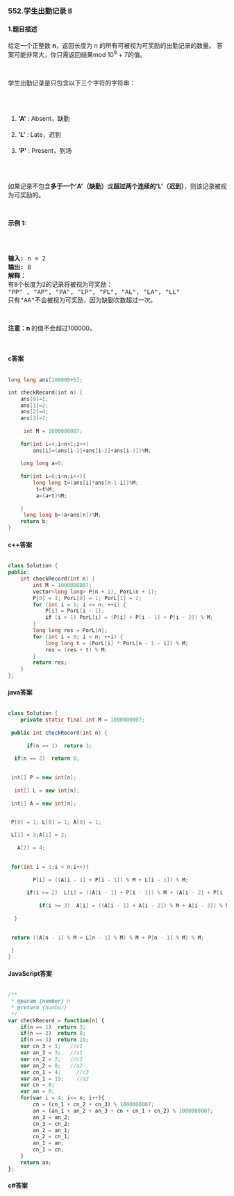 ### 552.学生出勤记录 II

#### 1.题目描述

<p>给定一个正整数&nbsp;<strong>n</strong>，返回长度为 n 的所有可被视为可奖励的出勤记录的数量。 答案可能非常大，你只需返回结果mod 10<sup>9</sup> + 7的值。</p><br/><p>学生出勤记录是只包含以下三个字符的字符串：</p><br/><ol><br/>	<li><strong>&#39;A&#39;</strong> : Absent，缺勤</li><br/>	<li><strong>&#39;L&#39;</strong> : Late，迟到</li><br/>	<li><strong>&#39;P&#39;</strong> : Present，到场</li><br/></ol><br/><p>如果记录不包含<strong>多于一个&#39;A&#39;（缺勤）</strong>或<strong>超过两个连续的&#39;L&#39;（迟到）</strong>，则该记录被视为可奖励的。</p><br/><p><strong>示例 1:</strong></p><br/><pre><br/><strong>输入:</strong> n = 2<br/><strong>输出:</strong> 8 <strong><br/>解释：</strong><br/>有8个长度为2的记录将被视为可奖励：<br/>&quot;PP&quot; , &quot;AP&quot;, &quot;PA&quot;, &quot;LP&quot;, &quot;PL&quot;, &quot;AL&quot;, &quot;LA&quot;, &quot;LL&quot;<br/>只有&quot;AA&quot;不会被视为可奖励，因为缺勤次数超过一次。</pre><br/><p><strong>注意：n </strong>的值不会超过100000。</p><br/>

#### c答案

```c

long long ans[100000+5];

int checkRecord(int n) {
    ans[0]=1;
    ans[1]=2;
    ans[2]=4;
    ans[3]=7;
    
     int M = 1000000007;
    
    for(int i=4;i<n+1;i++)
        ans[i]=(ans[i-1]+ans[i-2]+ans[i-3])%M;
    
    long long a=0;
    
    for(int i=0;i<n;i++){
        long long t=(ans[i]*ans[n-1-i])%M;
         t=t%M;
         a=(a+t)%M;
        
    }
     long long b=(a+ans[n])%M;
    return b;
}

```

#### c++答案

```c++

class Solution {
public:
    int checkRecord(int n) {
        int M = 1000000007;
        vector<long long> P(n + 1), PorL(n + 1);
        P[0] = 1; PorL[0] = 1; PorL[1] = 2;
        for (int i = 1; i <= n; ++i) {
            P[i] = PorL[i - 1];
            if (i > 1) PorL[i] = (P[i] + P[i - 1] + P[i - 2]) % M;
        }
        long long res = PorL[n];
        for (int i = 0; i < n; ++i) {
            long long t = (PorL[i] * PorL[n - 1 - i]) % M;
            res = (res + t) % M;
        }
        return res;
    }
};

```

#### java答案

```java

class Solution {
    private static final int M = 1000000007;
   
 public int checkRecord(int n) {
  
      if(n == 1)  return 3;
      
  if(n == 2)  return 8;

       
 int[] P = new int[n];
      
  int[] L = new int[n];
       
 int[] A = new int[n];

       
 P[0] = 1; L[0] = 1; A[0] = 1;

 L[1] = 3;A[1] = 2;
     
   A[2] = 4;

       
 for(int i = 1;i < n;i++){
    
        P[i] = ((A[i - 1] + P[i - 1]) % M + L[i - 1]) % M;
      
      if(i >= 2)  L[i] = ((A[i - 1] + P[i - 1]) % M + (A[i - 2] + P[i - 2]) % M) % M;
  
          if(i >= 3)  A[i] = ((A[i - 1] + A[i - 2]) % M + A[i - 3]) % M;
      
  }

       
 return ((A[n - 1] % M + L[n - 1] % M) % M + P[n - 1] % M) % M;
   
 }
}

```

#### JavaScript答案

```javascript

/**
 * @param {number} n
 * @return {number}
 */
var checkRecord = function(n) {
    if(n == 1)  return 3;
    if(n == 2)  return 8;
    if(n == 3)  return 19;
    var cn_3 = 1;   //c1
    var an_3 = 3;   //a1
    var cn_2 = 2;   //c2
    var an_2 = 8;   //a2
    var cn_1 = 4;     //c3
    var an_1 = 19;    //a3
    var cn = 0;
    var an = 0;
    for(var i = 4; i<= n; i++){
        cn = (cn_1 + cn_2 + cn_3) % 1000000007;
        an = (an_1 + an_2 + an_3 + cn + cn_1 + cn_2) % 1000000007;
        an_3 = an_2;
        cn_3 = cn_2;
        an_2 = an_1;
        cn_2 = cn_1;
        an_1 = an;
        cn_1 = cn;
    }
    return an;
};

```

#### c#答案

```c#

